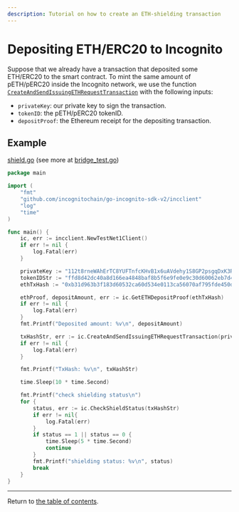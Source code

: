 ```yaml
---
description: Tutorial on how to create an ETH-shielding transaction
---
```

# Depositing ETH/ERC20 to Incognito
Suppose that we already have a transaction that deposited some ETH/ERC20 to the smart contract. To mint the same amount of pETH/pERC20 inside the Incognito network, we use the function [`CreateAndSendIssuingETHRequestTransaction`](../../../incclient/bridge.go) with the following inputs:
* `privateKey`: our private key to sign the transaction.
* `tokenID`: the pETH/pERC20 tokenID.
* `depositProof`: the Ethereum receipt for the depositing transaction.

## Example
[shield.go](../../code/bridge/shield/shield.go)
(see more at [bridge_test.go](../../../incclient/bridge_test.go))

```go
package main

import (
	"fmt"
	"github.com/incognitochain/go-incognito-sdk-v2/incclient"
	"log"
	"time"
)

func main() {
	ic, err := incclient.NewTestNet1Client()
	if err != nil {
		log.Fatal(err)
	}

	privateKey := "112t8rneWAhErTC8YUFTnfcKHvB1x6uAVdehy1S8GP2psgqDxK3RHouUcd69fz88oAL9XuMyQ8mBY5FmmGJdcyrpwXjWBXRpoWwgJXjsxi4j"
	tokenIDStr := "ffd8d42dc40a8d166ea4848baf8b5f6e9fe0e9c30d60062eb7d44a8df9e00854"
	ethTxHash := "0xb31d963b3f183d60532ca60d534e0113ca56070af795fde450dd456945a7be42"

	ethProof, depositAmount, err := ic.GetETHDepositProof(ethTxHash)
	if err != nil {
		log.Fatal(err)
	}
	fmt.Printf("Deposited amount: %v\n", depositAmount)

	txHashStr, err := ic.CreateAndSendIssuingETHRequestTransaction(privateKey, tokenIDStr, *ethProof)
	if err != nil {
		log.Fatal(err)
	}

	fmt.Printf("TxHash: %v\n", txHashStr)

	time.Sleep(10 * time.Second)

	fmt.Printf("check shielding status\n")
	for {
		status, err := ic.CheckShieldStatus(txHashStr)
		if err != nil{
			log.Fatal(err)
		}
		if status == 1 || status == 0 {
			time.Sleep(5 * time.Second)
			continue
		}
		fmt.Printf("shielding status: %v\n", status)
		break
	}
}
```

---
Return to [the table of contents](../../../README.md).

